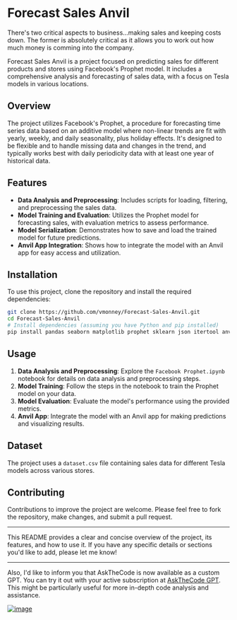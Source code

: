# Forecast Sales Anvil

There's two critical aspects to business...making sales and keeping costs down. The former is absolutely critical as it allows you to work out how much money is comming into the company.

Forecast Sales Anvil is a project focused on predicting sales for different products and stores using Facebook's Prophet model. It includes a comprehensive analysis and forecasting of sales data, with a focus on Tesla models in various locations.

## Overview

The project utilizes Facebook's Prophet, a procedure for forecasting time series data based on an additive model where non-linear trends are fit with yearly, weekly, and daily seasonality, plus holiday effects. It's designed to be flexible and to handle missing data and changes in the trend, and typically works best with daily periodicity data with at least one year of historical data.

## Features

- **Data Analysis and Preprocessing**: Includes scripts for loading, filtering, and preprocessing the sales data.
- **Model Training and Evaluation**: Utilizes the Prophet model for forecasting sales, with evaluation metrics to assess performance.
- **Model Serialization**: Demonstrates how to save and load the trained model for future predictions.
- **Anvil App Integration**: Shows how to integrate the model with an Anvil app for easy access and utilization.

## Installation

To use this project, clone the repository and install the required dependencies:

```bash
git clone https://github.com/vmonney/Forecast-Sales-Anvil.git
cd Forecast-Sales-Anvil
# Install dependencies (assuming you have Python and pip installed)
pip install pandas seaborn matplotlib prophet sklearn json itertool anvil-uplink
```

## Usage

1. **Data Analysis and Preprocessing**: Explore the `Facebook Prophet.ipynb` notebook for details on data analysis and preprocessing steps.
2. **Model Training**: Follow the steps in the notebook to train the Prophet model on your data.
3. **Model Evaluation**: Evaluate the model's performance using the provided metrics.
4. **Anvil App**: Integrate the model with an Anvil app for making predictions and visualizing results.

## Dataset

The project uses a `dataset.csv` file containing sales data for different Tesla models across various stores.

## Contributing

Contributions to improve the project are welcome. Please feel free to fork the repository, make changes, and submit a pull request.

---

This README provides a clear and concise overview of the project, its features, and how to use it. If you have any specific details or sections you'd like to add, please let me know!

---

Also, I'd like to inform you that AskTheCode is now available as a custom GPT. You can try it out with your active subscription at [AskTheCode GPT](https://chat.openai.com/g/g-3s6SJ5V7S-askthecode). This might be particularly useful for more in-depth code analysis and assistance.

[![image](https://elastrium.b-cdn.net/promptmaster-keymate-and.jpeg)](https://ads.promptate.com/ad?cid=788476c4-9594-4cc8-9bbd-95511f3308ff)